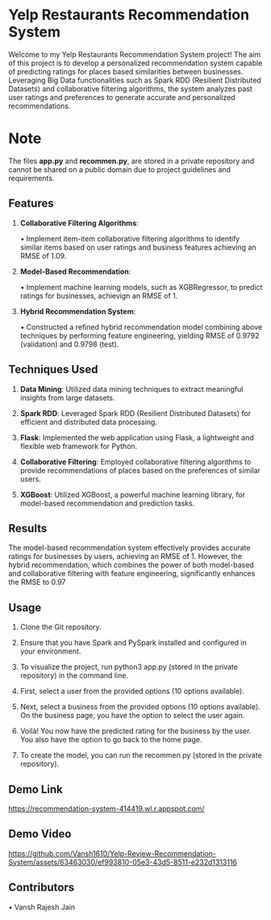 # Yelp Restaurants Recommendation System

Welcome to my Yelp Restaurants Recommendation System project! The aim of this project is to develop a personalized recommendation system capable of predicting ratings for places based similarities between businesses. Leveraging Big Data functionalities such as Spark RDD (Resilient Distributed Datasets) and collaborative filtering algorithms, the system analyzes past user ratings and preferences to generate accurate and personalized recommendations.

# Note
The files **app.py** and **recommen.py**, are stored in a private repository and cannot be shared on a public domain due to project guidelines and requirements.


## Features
  
1. **Collaborative Filtering Algorithms**:

    •⁠ Implement item-item collaborative filtering algorithms to identify similar items based on user ratings and business features achieving an RMSE of 1.09.

2. **Model-Based Recommendation**:
   
    • Implement machine learning models, such as XGBRegressor, to predict ratings for  businesses, achievign an RMSE of 1.

3. **Hybrid Recommendation System**:
   
    • Constructed a refined hybrid recommendation model combining above techniques by performing feature engineering, yielding RMSE of 0.9792 (validation) and 0.9798 (test).


## Techniques Used

1. **Data Mining**: Utilized data mining techniques to extract meaningful insights from large datasets.

2. **Spark RDD**: Leveraged Spark RDD (Resilient Distributed Datasets) for efficient and distributed data processing.

3. **Flask**: Implemented the web application using Flask, a lightweight and flexible web framework for Python.

4. **Collaborative Filtering**: Employed collaborative filtering algorithms to provide recommendations of places based on the preferences of similar users.

5. **XGBoost**: Utilized XGBoost, a powerful machine learning library, for model-based recommendation and prediction tasks.



## Results


The model-based recommendation system effectively provides accurate ratings for businesses by users, achieving an RMSE of 1. However, the hybrid recommendation, which combines the power of both model-based and collaborative filtering with feature engineering, significantly enhances the RMSE to 0.97

## Usage

1. Clone the Git repository.
   
3. Ensure that you have Spark and PySpark installed and configured in your environment.
   
5. To visualize the project, run python3 app.py (stored in the private repository) in the command line.
   
7. First, select a user from the provided options (10 options available).
   
9. Next, select a business from the provided options (10 options available). On the business page, you have the option to select the user again.
    
11. Voilà! You now have the predicted rating for the business by the user. You also have the option to go back to the home page.
    
13. To create the model, you can run the recommen.py (stored in the private repository).


## Demo Link 

https://recommendation-system-414419.wl.r.appspot.com/

## Demo Video



https://github.com/Vansh1610/Yelp-Review-Recommendation-System/assets/63463030/ef993810-05e3-43d5-8511-e232d1313116



## Contributors

•⁠  ⁠Vansh Rajesh Jain
